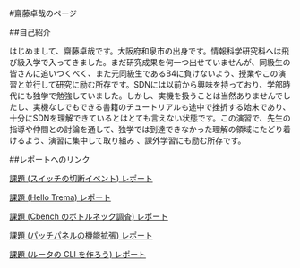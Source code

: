 #齋藤卓哉のページ

##自己紹介

はじめまして、齋藤卓哉です。大阪府和泉市の出身です。情報科学研究科へは飛び級入学で入ってきました。まだ研究成果を何一つ出せていませんが、同級生の皆さんに追いつくべく、また元同級生であるB4に負けないよう、授業やこの演習と並行して研究に励む所存です。SDNには以前から興味を持っており、学部時代にも独学で勉強していました。しかし、実機を扱うことは当然ありませんでしたし、実機なしでもできる書籍のチュートリアルも途中で挫折する始末であり、十分にSDNを理解できているとはとても言えない状態です。この演習で、先生の指導や仲間との討論を通して、独学では到達できなかった理解の領域にたどり着けるよう、演習に集中して取り組み
、課外学習にも励む所存です。

##レポートへのリンク

[課題 (スイッチの切断イベント) レポート](https://github.com/handai-trema/hello-trema-Takuya-Saitoh/blob/master/report.md)

[課題 (Hello Trema) レポート](https://github.com/handai-trema/hello-trema-Takuya-Saitoh/blob/master/report_hello_trema.md)

[課題 (Cbench のボトルネック調査) レポート](https://github.com/handai-trema/cbench-Takuya-Saitoh/blob/master/report.md)

[課題 (パッチパネルの機能拡張) レポート](https://github.com/handai-trema/patch-panel-Takuya-Saitoh/blob/master/report3-1.md)

[課題 (ルータの CLI を作ろう) レポート](https://github.com/handai-trema/simple-router-Takuya-Saitoh/blob/master/report05.md)
